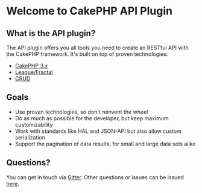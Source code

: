 # Welcome to CakePHP API Plugin

## What is the API plugin?

The API plugin offers you all tools you need to create an RESTful API with the CakePHP framework.
It's built on top of proven technologies:

- [CakePHP 3.x](http://cakephp.org/)
- [League/Fractal](http://fractal.thephpleague.com/)
- [CRUD](http://crud.readthedocs.io/)

## Goals

- Use proven technologies, so don't reinvent the wheel
- Do as much as possible for the developer, but keep maximum customizability
- Work with standards like HAL and JSON-API but also allow custom serialization
- Support the pagination of data results, for small and large data sets alike

## Questions?

You can get in touch via [Gitter](https://gitter.im/cakeplugins/api). Other questions or issues can be issued [here](https://github.com/cakeplugins/api/issues).